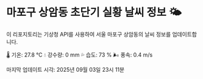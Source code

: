 
# 마포구 상암동 초단기 실황 날씨 정보 🌤️

이 리포지토리는 기상청 API를 사용하여 서울 마포구 상암동의 날씨 정보를 업데이트합니다. 

🌡️ 기온: 27.8 ℃
💧 강수량: 0 mm
💦 습도: 73 %
🌬️ 풍속: 0.4 m/s

마지막 업데이트 시각: 2025년 09월 03일 23시 11분    
